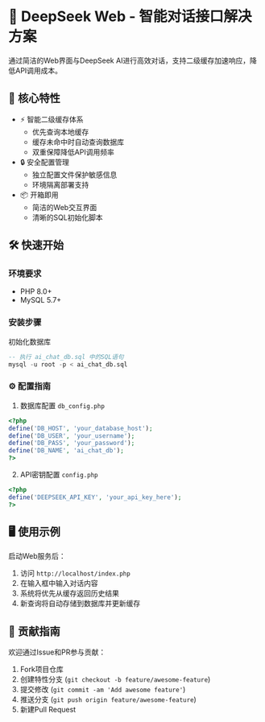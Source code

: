 
# 🚀 DeepSeek Web - 智能对话接口解决方案

通过简洁的Web界面与DeepSeek AI进行高效对话，支持二级缓存加速响应，降低API调用成本。

## 🌟 核心特性
- ⚡ 智能二级缓存体系
  - 优先查询本地缓存
  - 缓存未命中时自动查询数据库
  - 双重保障降低API调用频率
- 🔒 安全配置管理
  - 独立配置文件保护敏感信息
  - 环境隔离部署支持
- 📦 开箱即用
  - 简洁的Web交互界面
  - 清晰的SQL初始化脚本


## 🛠️ 快速开始

### 环境要求
- PHP 8.0+
- MySQL 5.7+



### 安装步骤
初始化数据库
```sql
-- 执行 ai_chat_db.sql 中的SQL语句
mysql -u root -p < ai_chat_db.sql
```

### ⚙️ 配置指南
1. 数据库配置 `db_config.php`
```php
<?php
define('DB_HOST', 'your_database_host');
define('DB_USER', 'your_username');
define('DB_PASS', 'your_password');
define('DB_NAME', 'ai_chat_db');
?>
```

2. API密钥配置 `config.php`
```php
<?php
define('DEEPSEEK_API_KEY', 'your_api_key_here');
?>
```

## 🖥️ 使用示例
启动Web服务后：
1. 访问 `http://localhost/index.php`
2. 在输入框中输入对话内容
3. 系统将优先从缓存返回历史结果
4. 新查询将自动存储到数据库并更新缓存

## 🤝 贡献指南
欢迎通过Issue和PR参与贡献：
1. Fork项目仓库
2. 创建特性分支 (`git checkout -b feature/awesome-feature`)
3. 提交修改 (`git commit -am 'Add awesome feature'`)
4. 推送分支 (`git push origin feature/awesome-feature`)
5. 新建Pull Request
